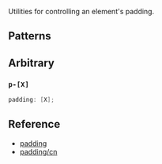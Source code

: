 Utilities for controlling an element's padding.

## Patterns


## Arbitrary

### `p-[X]`

```cpp
padding: [X];
```

## Reference

- [padding](https://tailwindcss.com/docs/padding)
- [padding/cn](https://tailwindcss.cn/docs/padding)